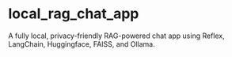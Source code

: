 # local_rag_chat_app
 A fully local, privacy-friendly RAG-powered chat app using Reflex, LangChain, Huggingface, FAISS, and Ollama.
